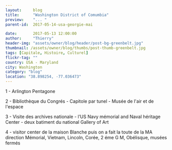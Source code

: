 ```yaml
---
layout:     blog
title:      "Washington District of Comumbia"
preview:    "... "
parent-id:  2017-05-14-usa-georgie-mai

date:       2017-05-13 12:00:00
author:     "Thierry"
header-img: "assets/owner/blog/header/post-bg-greenbelt.jpg"
thumbnail: /assets/owner/blog/thumbs/post-thumb-greenbelt.jpg
tags: [Capitale, Histoire, Culturel]
flickr-tag: ""
country: USA - Maryland
city: Washington
category: "blog"
location: "38.898254, -77.036473"
---
```


1 - Arlington Pentagone

2 - Bibliothèque du Congrés - Capitole par tunel - Musée de l'air et de l'espace

3 - Visite des archives nationale - l’US Navy mémorial and Naval héritage Center - deux batiment du national Gallery of Art 

4 - visitor center de la maison Blanche puis on a fait la toute de la MA direction Mémorial, Vietnam, Lincoln, Corée, 2 éme G M, Obélisque, musées fermés